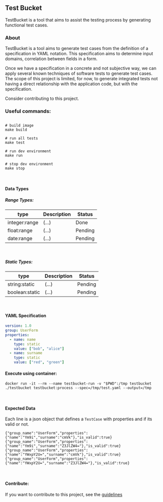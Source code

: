 ## Test Bucket
TestBucket is a tool that aims to assist the testing process by generating functional test cases.
<br>

### About
TestBucket is a tool aims to generate test cases from the definition of a specification in YAML notation.
This specification aims to determine input domains, correlation between fields in a form.

Once we have a specification in a concrete and not subjective way, we can apply several known techniques of
software tests to generate test cases. The scope of this project is limited, for now, to generate integrated
tests not having a direct relationship with the application code, but with the specification.

Consider contributing to this project.
<br>

### Useful commands:
```shell script

# build image
make build

# run all tests
make test

# run dev environment
make run

# stop dev environment
make stop
```
<br>

#### Data Types
##### Range Types:
| type          | Description | Status |
|---------------|-------------|--------|
| integer:range |    (...)    | Done   |
| float:range   |    (...)    | Pending |
| date:range    |    (...)    | Pending |
<br>

##### Static Types:
| type          | Description | Status |
|---------------|-------------|--------|
| string:static |    (...)    | Pending |
| boolean:static|    (...)    | Pending |
<br>

#### YAML Specification
```yaml
version: 1.0
group: UserForm
properties:
  - name: name
    type: static
    value: ["bob", "alice"]
  - name: surname
    type: static
    value: ["red", "green"]
```

#### Execute using container:
```shell script
docker run -it --rm --name testbucket-run -v "$PWD":/tmp testbucket ./testbucket testbucket:process --spec=/tmp/test.yaml --output=/tmp
```
<br>

#### Expected Data
Each line is a json object that defines a `TestCase` with properties and if its valid or not.
```
{"group_name":"UserForm","properties":{"name":"Ym9i","surname":"cmVk"},"is_valid":true}
{"group_name":"UserForm","properties":{"name":"Ym9i","surname":"Z3JlZW4="},"is_valid":true}
{"group_name":"UserForm","properties":{"name":"YWxpY2U=","surname":"cmVk"},"is_valid":true}
{"group_name":"UserForm","properties":{"name":"YWxpY2U=","surname":"Z3JlZW4="},"is_valid":true}
```
<br>

#### Contribute:
If you want to contribute to this project, see the [guidelines][0]

[0]: https://github.com/rodrigoio/testbucket/blob/master/CONTRIBUTING.md
